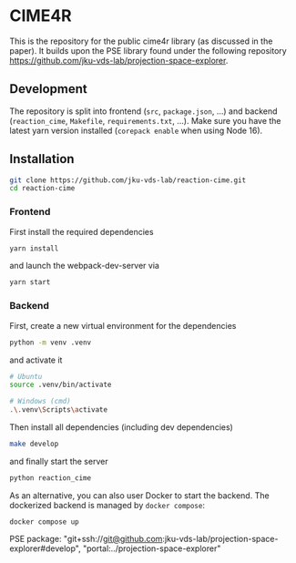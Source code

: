 # CIME4R

This is the repository for the public cime4r library (as discussed in the paper). It builds upon the PSE library found under the following repository https://github.com/jku-vds-lab/projection-space-explorer.

## Development

The repository is split into frontend (`src`, `package.json`, ...) and backend (`reaction_cime`, `Makefile`, `requirements.txt`, ...). Make sure you have the latest yarn version installed (`corepack enable` when using Node 16).

## Installation

```bash
git clone https://github.com/jku-vds-lab/reaction-cime.git
cd reaction-cime
```

### Frontend

First install the required dependencies

```bash
yarn install
```

and launch the webpack-dev-server via

```bash
yarn start
```

### Backend

First, create a new virtual environment for the dependencies

```bash
python -m venv .venv
```

and activate it

```bash
# Ubuntu
source .venv/bin/activate

# Windows (cmd)
.\.venv\Scripts\activate
```

Then install all dependencies (including dev dependencies)

```bash
make develop
```

and finally start the server

```bash
python reaction_cime
```

As an alternative, you can also user Docker to start the backend. The dockerized backend is managed by `docker compose`:

```
docker compose up
```



PSE package: "git+ssh://git@github.com:jku-vds-lab/projection-space-explorer#develop", "portal:../projection-space-explorer"